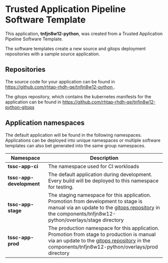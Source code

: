 # Trusted Application Pipeline Software Template

This application, **tnfjn8w12-python**, was created from a Trusted Application Pipeline Software Template.

The software templates create a new source and gitops deployment repositories with a sample source application. 

## Repositories

The source code for your application can be found in [https://github.com/rhtap-rhdh-qe/tnfjn8w12-python ](https://github.com/rhtap-rhdh-qe/tnfjn8w12-python ).
 
The gitops repository, which contains the kubernetes manifests for the application can be found in 
[https://github.com/rhtap-rhdh-qe/tnfjn8w12-python-gitops ](https://github.com/rhtap-rhdh-qe/tnfjn8w12-python-gitops ) 

## Application namespaces 

The default application will be found in the following namespaces. Applications can be deployed into unique namespaces or multiple software templates can also bet generated into the same group namespaces.  

|  Namespace   |  Description   |  
| -------- | -------- |
| **tssc-app-ci** | The namespace used for CI workloads |
| **tssc-app-development** | The default application during development. Every build will be deployed to this namespace for testing. |
| **tssc-app-stage** | The staging namespace for this application. Promotion from development to stage is manual via an update to the [gitops repository](https://github.com/rhtap-rhdh-qe/tnfjn8w12-python-gitops ) in the components/tnfjn8w12-python/overlays/stage directory |
| **tssc-app-prod** | The production namespace for this application. Promotion from stage to production is manual via an update to the [gitops repository](https://github.com/rhtap-rhdh-qe/tnfjn8w12-python-gitops ) in the components/tnfjn8w12-python/overlays/prod directory |